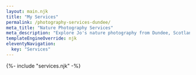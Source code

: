 ```yaml
---
layout: main.njk
title: "My Services"
permalink: /photography-services-dundee/
meta_title: "Nature Photography Services"
meta_description: "Explore Jo's nature photography from Dundee, Scotland. Stunning landscapes, wildlife, and serene scenes captured with passion and precision."
templateEngineOverride: njk
eleventyNavigation:
  key: "Services"
---
```

{%- include "services.njk" -%}
